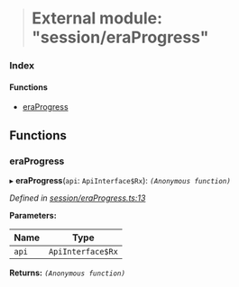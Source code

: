 > # External module: "session/eraProgress"

### Index

#### Functions

* [eraProgress](_session_eraprogress_.md#eraprogress)

## Functions

###  eraProgress

▸ **eraProgress**(`api`: `ApiInterface$Rx`): *`(Anonymous function)`*

*Defined in [session/eraProgress.ts:13](https://github.com/polkadot-js/api/blob/a3ce867/packages/api-derive/src/session/eraProgress.ts#L13)*

**Parameters:**

Name | Type |
------ | ------ |
`api` | `ApiInterface$Rx` |

**Returns:** *`(Anonymous function)`*